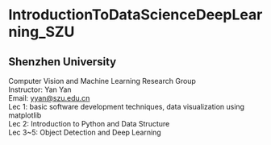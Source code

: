 # IntroductionToDataScienceDeepLearning_SZU
## Shenzhen University  
Computer Vision and Machine Learning Research Group  
Instructor: Yan Yan  
Email: yyan@szu.edu.cn  
Lec 1: basic software development techniques, data visualization using matplotlib  
Lec 2: Introduction to Python and Data Structure  
Lec 3~5: Object Detection and Deep Learning

